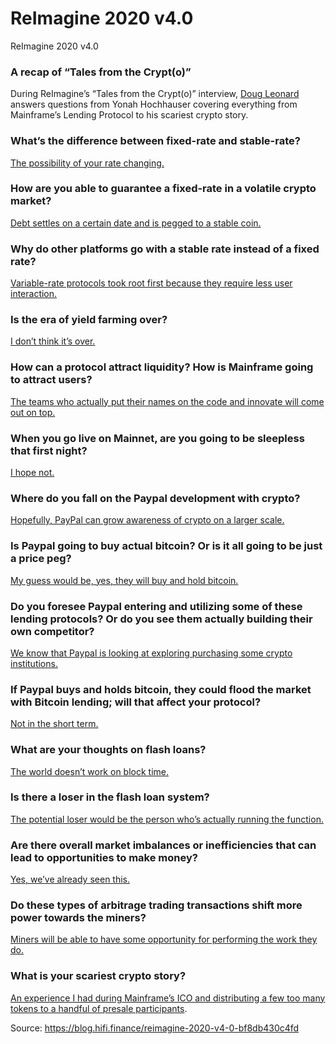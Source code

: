 
# ReImagine 2020 v4.0

ReImagine 2020 v4.0

### **A recap of “Tales from the Crypt(o)”**

During ReImagine’s “Tales from the Crypt(o)” interview, [Doug Leonard](undefined) answers questions from Yonah Hochhauser covering everything from Mainframe’s Lending Protocol to his scariest crypto story.

### **What’s the difference between fixed-rate and stable-rate?**

[The possibility of your rate changing.](https://youtu.be/T3nfnzvQips?t=113)

### **How are you able to guarantee a fixed-rate in a volatile crypto market?**

[Debt settles on a certain date and is pegged to a stable coin.](https://youtu.be/T3nfnzvQips?t=151)

### **Why do other platforms go with a stable rate instead of a fixed rate?**

[Variable-rate protocols took root first because they require less user interaction.](https://youtu.be/T3nfnzvQips?t=203)

### **Is the era of yield farming over?**

[I don’t think it’s over.](https://youtu.be/T3nfnzvQips?t=280)

### **How can a protocol attract liquidity? How is Mainframe going to attract users?**

[The teams who actually put their names on the code and innovate will come out on top.](https://youtu.be/T3nfnzvQips?t=441)

### **When you go live on Mainnet, are you going to be sleepless that first night?**

[I hope not.](https://youtu.be/T3nfnzvQips?t=705)

### **Where do you fall on the Paypal development with crypto?**

[Hopefully, PayPal can grow awareness of crypto on a larger scale.](https://youtu.be/T3nfnzvQips?t=1150)

### **Is Paypal going to buy actual bitcoin? Or is it all going to be just a price peg?**

[My guess would be, yes, they will buy and hold bitcoin.](https://youtu.be/T3nfnzvQips?t=1346)

### **Do you foresee Paypal entering and utilizing some of these lending protocols? Or do you see them actually building their own competitor?**

[We know that Paypal is looking at exploring purchasing some crypto institutions.](https://youtu.be/T3nfnzvQips?t=1521)

### **If Paypal buys and holds bitcoin, they could flood the market with Bitcoin lending; will that affect your protocol?**

[Not in the short term.](https://youtu.be/T3nfnzvQips?t=1756)

### **What are your thoughts on flash loans?**

[The world doesn’t work on block time.](https://youtu.be/T3nfnzvQips?t=1995)

### **Is there a loser in the flash loan system?**

[The potential loser would be the person who’s actually running the function.](https://youtu.be/T3nfnzvQips?t=2196)

### **Are there overall market imbalances or inefficiencies that can lead to opportunities to make money?**

[Yes, we’ve already seen this.](https://youtu.be/T3nfnzvQips?t=2485)

### **Do these types of arbitrage trading transactions shift more power towards the miners?**

[Miners will be able to have some opportunity for performing the work they do.](https://youtu.be/T3nfnzvQips?t=2648)

### **What is your scariest crypto story?**

[An experience I had during Mainframe’s ICO and distributing a few too many tokens to a handful of presale participants](https://youtu.be/T3nfnzvQips?t=2800).


Source: https://blog.hifi.finance/reimagine-2020-v4-0-bf8db430c4fd
